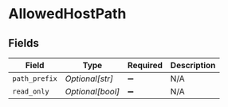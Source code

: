# AllowedHostPath


## Fields

| Field              | Type               | Required           | Description        |
| ------------------ | ------------------ | ------------------ | ------------------ |
| `path_prefix`      | *Optional[str]*    | :heavy_minus_sign: | N/A                |
| `read_only`        | *Optional[bool]*   | :heavy_minus_sign: | N/A                |